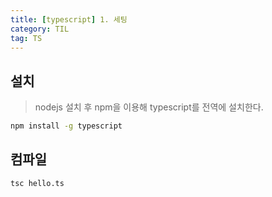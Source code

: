 ```yaml
---
title: [typescript] 1. 세팅
category: TIL
tag: TS
---
```


## 설치

>nodejs 설치 후 npm을 이용해 typescript를 전역에 설치한다.

```bash
npm install -g typescript
```

## 컴파일

```bash
tsc hello.ts
```